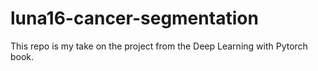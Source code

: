 # luna16-cancer-segmentation

This repo is my take on the project from the Deep Learning with Pytorch book.
